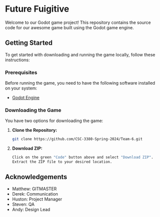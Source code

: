 # Future Fuigitive
Welcome to our Godot game project! This repository contains the source code for our awesome game built using the Godot game engine.

## Getting Started

To get started with downloading and running the game locally, follow these instructions:

### Prerequisites

Before running the game, you need to have the following software installed on your system:

- [Godot Engine](https://godotengine.org/download)

### Downloading the Game

You have two options for downloading the game:

1. **Clone the Repository:**
   ```bash
   git clone https://github.com/CSC-3380-Spring-2024/Team-6.git

2. **Download ZIP:**
    ```bash
    Click on the green "Code" button above and select "Download ZIP".
    Extract the ZIP file to your desired location.
## Acknowledgements

 - Matthew: GITMASTER
 - Derek: Communication 
 - Huston: Project Manager
 - Steven: QA
 - Andy: Design Lead

